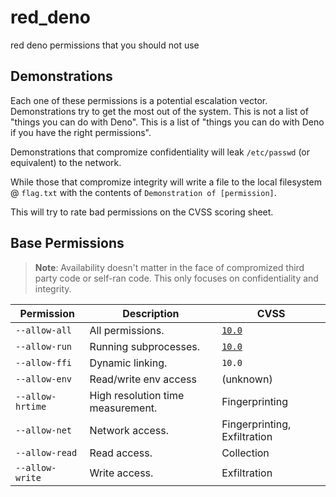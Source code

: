 # red_deno

red deno permissions that you should not use

## Demonstrations

Each one of these permissions is a potential escalation vector. Demonstrations
try to get the most out of the system. This is not a list of "things you can do
with Deno". This is a list of "things you can do with Deno if you have the right
permissions".

Demonstrations that compromize confidentiality will leak `/etc/passwd` (or
equivalent) to the network.

While those that compromize integrity will write a file to the local filesystem
@ `flag.txt` with the contents of `Demonstration of [permission]`.

This will try to rate bad permissions on the CVSS scoring sheet.

## Base Permissions

> **Note**: Availability doesn't matter in the face of compromized third party
> code or self-ran code. This only focuses on confidentiality and integrity.

| Permission       | Description                       | CVSS                                            |
| ---------------- | --------------------------------- | ----------------------------------------------- |
| `--allow-all`    | All permissions.                  | [`10.0`](./demonstration/base/all.ts)           |
| `--allow-run`    | Running subprocesses.             | [`10.0`](./demonstration/base/run.ts)           |
| `--allow-ffi`    | Dynamic linking.                  | `10.0`                                          |
| `--allow-env`    | Read/write env access             | (unknown)                                       |
| `--allow-hrtime` | High resolution time measurement. | Fingerprinting                                  |
| `--allow-net`    | Network access.                   | Fingerprinting, Exfiltration                    |
| `--allow-read`   | Read access.                      | Collection                                      |
| `--allow-write`  | Write access.                     | Exfiltration                                    |
